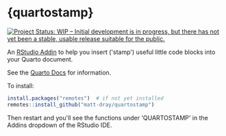 
# {quartostamp}

<!-- badges: start -->
[![Project Status: WIP – Initial development is in progress, but there has not yet been a stable, usable release suitable for the public.](https://www.repostatus.org/badges/latest/wip.svg)](https://www.repostatus.org/#wip)
<!-- badges: end -->

An [RStudio Addin](https://rstudio.github.io/rstudioaddins/) to help you insert ('stamp') useful little code blocks into your Quarto document.

See the [Quarto Docs](https://quarto.org/docs/guide/) for information.

To install:

``` r
install.packages("remotes")  # if not yet installed
remotes::install_github("matt-dray/quartostamp")
```

Then restart and you'll see the functions under 'QUARTOSTAMP' in the Addins dropdown of the RStudio IDE.
